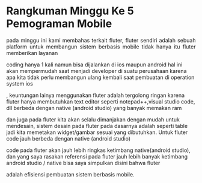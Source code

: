 # Rangkuman Minggu Ke 5 Pemograman Mobile

<p align="justify"> pada minggu ini kami membahas terkait fluter, fluter sendiri adalah sebuah platform untuk membangun sistem berbasis mobile tidak hanya itu fluter memberikan layanan

coding hanya 1 kali namun bisa dijalankan di ios maupun android hal ini akan mempermudah saat menjadi developer di suatu perusahaan karena apa kita tidak perlu membangun ulang kembali saat pembuatan di operation system ios

, keuntungan lainya menggunakan fluter adalah tergolong ringan karena fluter hanya membutuhkan text editor seperti notepad++,visual studio code, dll berbeda dengan native (android studio) yang banyak memakan ram

dan juga pada fluter kita akan selalu dimanjakan dengan mudah untuk mendesain, sistem desain pada fluter pada dasarnya adalah seperti table jadi kita memetakan widget/gambar sesuai yang dibutuhkan. Untuk fluter code jauh berbeda dengan native (android studio)

code pada fluter akan jauh lebih ringkas ketimbang native(android studio), dan yang saya rasakan referensi pada fluter jauh lebih banyak ketimbang android studio / native bisa saya simpulkan disini bahwa fluter

adalah efisiensi pembuatan sistem berbasis mobile.

</p>
